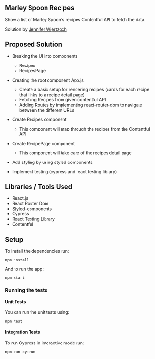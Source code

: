 ## Marley Spoon Recipes

Show a list of Marley Spoon's recipes Contentful API to fetch the data. 

Solution by [Jennifer Wjertzoch](mailto:wjertzochjennifer@gmail.com)

## Proposed Solution

- Breaking the UI into components
    * Recipes
    * RecipesPage

- Creating the root component App.js
    * Create a basic setup for rendering recipes (cards for each recipe that links to a recipe detail page)
    * Fetching Recipes from given contentful API
    * Adding Routes by implementing react-router-dom to navigate between the different URLs

- Create Recipes component
    * This component will map through the recipes from the Contentful API

- Create RecipePage component
    * This component will take care of the recipes detail page

- Add styling by using styled components

- Implement testing (cypress and react testing library)


## Libraries / Tools Used

- React.js
- React Router Dom
- Styled-components
- Cypress
- React Testing Library
- Contentful

## Setup

To install the dependencies run:

`npm install`

And to run the app:

`npm start`


### Running the tests

#### Unit Tests

You can run the unit tests using:

`npm test`

#### Integration Tests

To run Cypress in interactive mode run:

`npm run cy:run`